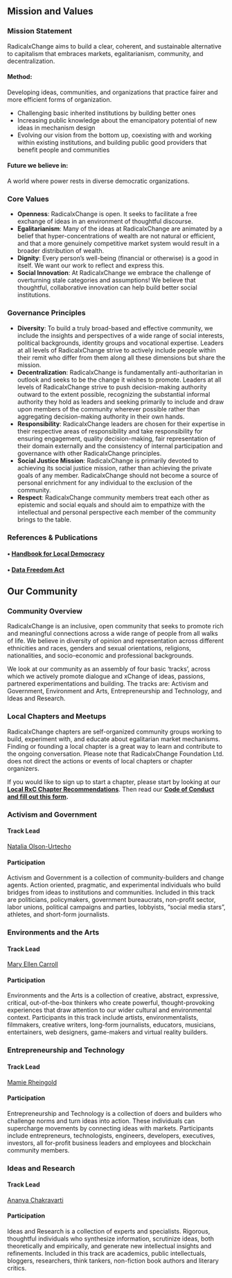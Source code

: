 ## Mission and Values

### Mission Statement

RadicalxChange aims to build a clear, coherent, and sustainable alternative to capitalism that embraces markets, egalitarianism, community, and decentralization.

#### Method:

Developing ideas, communities, and organizations that practice fairer and more efficient forms of organization.

- Challenging basic inherited institutions by building better ones
- Increasing public knowledge about the emancipatory potential of new ideas in mechanism design
- Evolving our vision from the bottom up, coexisting with and working within existing institutions, and building public good providers that benefit people and communities

#### Future we believe in:

A world where power rests in diverse democratic organizations.

### Core Values

 - **Openness**: RadicalxChange is open. It seeks to facilitate a free exchange of ideas in an environment of thoughtful discourse.
 - **Egalitarianism**: Many of the ideas at RadicalxChange are animated by a belief that hyper-concentrations of wealth are not natural or efficient, and that a more genuinely competitive market system would result in a broader distribution of wealth.
 - **Dignity**: Every person’s well-being (financial or otherwise) is a good in itself. We want our work to reflect and express this.
 - **Social Innovation**: At RadicalxChange we embrace the challenge of overturning stale categories and assumptions! We believe that thoughtful, collaborative innovation can help build better social institutions.

### Governance Principles

 - **Diversity**: To build a truly broad-based and effective community, we include the insights and perspectives of a wide range of social interests, political backgrounds, identity groups and vocational expertise. Leaders at all levels of RadicalxChange strive to actively include people within their remit who differ from them along all these dimensions but share the mission.
 - **Decentralization**: RadicalxChange is fundamentally anti-authoritarian in outlook and seeks to be the change it wishes to promote. Leaders at all levels of RadicalxChange strive to push decision-making authority outward to the extent possible, recognizing the substantial informal authority they hold as leaders and seeking primarily to include and draw upon members of the community wherever possible rather than aggregating decision-making authority in their own hands.
 - **Responsibility**: RadicalxChange leaders are chosen for their expertise in their respective areas of responsibility and take responsibility for ensuring engagement, quality decision-making, fair representation of their domain externally and the consistency of internal participation and governance with other RadicalxChange principles.
 - **Social Justice Mission**: RadicalxChange is primarily devoted to achieving its social justice mission, rather than achieving the private goals of any member. RadicalxChange should not become a source of personal enrichment for any individual to the exclusion of the community.
 - **Respect**: RadicalxChange community members treat each other as epistemic and social equals and should aim to empathize with the intellectual and personal perspective each member of the community brings to the table.

### References & Publications

#### • [Handbook for Local Democracy](https://firebasestorage.googleapis.com/v0/b/hoverboard-site-prod.appspot.com/o/assets%2FThe_Handbook_for_Radical_Local_Democracy.pdf?alt=media&token=f2477df1-6394-4e6c-b092-afed3ba8571f)
#### • [Data Freedom Act](https://firebasestorage.googleapis.com/v0/b/hoverboard-site-prod.appspot.com/o/assets%2FData%20Legislation%20Paper%20--%2020191031.pdf?alt=media&token=73243181-072d-4b96-8611-6f895b846210)

## Our Community

### Community Overview


RadicalxChange is an inclusive, open community that seeks to promote rich and meaningful connections across a wide range of people from all walks of life. We believe in diversity of opinion and representation across different ethnicities and races, genders and sexual orientations, religions, nationalities, and socio-economic and professional backgrounds.


We look at our community as an assembly of four basic ‘tracks’, across which we actively promote dialogue and xChange of ideas, passions, partnered experimentations and building.  The tracks are: Activism and Government, Environment and Arts, Entrepreneurship and Technology, and Ideas and Research.

### Local Chapters and Meetups

RadicalxChange chapters are self-organized community groups working to build, experiment with, and educate about egalitarian market mechanisms.  Finding or founding a local chapter is a great way to learn and contribute to the ongoing conversation.  Please note that RadicalxChange Foundation Ltd. does not direct the actions or events of local chapters or chapter organizers.

If you would like to sign up to start a chapter, please start by looking at our **[Local RxC Chapter Recommendations](https://firebasestorage.googleapis.com/v0/b/hoverboard-site-prod.appspot.com/o/assets%2FRXC%20Chapter%20Meetup%20Guidelines%20-%20July%202019.pdf?alt=media&token=a6d2d648-5fd6-462c-8a9d-ef86f15c785f)**. Then read our **[Code of Conduct and fill out this form](https://forms.gle/UQ6FtuC7rEf42cqE9).** 

  
### Activism and Government 

#### Track Lead

[Natalia Olson-Urtecho](https://www.linkedin.com/in/nataliaolsonurtecho/)

#### Participation

Activism and Government is a collection of community-builders and change agents. Action oriented, pragmatic, and experimental individuals who build bridges from ideas to institutions and communities. Included in this track are politicians, policymakers, government bureaucrats, non-profit sector, labor unions, political campaigns and parties, lobbyists, “social media stars”, athletes, and short-form journalists.


### Environments and the Arts

#### Track Lead

[Mary Ellen Carroll](https://www.linkedin.com/in/mary-ellen-carroll-b335b589/)

#### Participation

Environments and the Arts is a collection of creative, abstract, expressive, critical, out-of-the-box thinkers who create powerful, thought-provoking experiences that draw attention to our wider cultural and environmental context.  Participants in this track include artists, environmentalists, filmmakers, creative writers, long-form journalists, educators, musicians, entertainers, web designers, game-makers and virtual reality builders.

### Entrepreneurship and Technology

#### Track Lead

[Mamie Rheingold](https://www.linkedin.com/in/mamie-rheingold-257237121)

#### Participation

Entrepreneurship and Technology is a collection of doers and builders who challenge norms and turn ideas into action. These individuals can supercharge movements by connecting ideas with markets. Participants include entrepreneurs, technologists, engineers, developers, executives, investors, all for-profit business leaders and employees and blockchain community members.

### Ideas and Research

#### Track Lead

[Ananya Chakravarti](https://www.linkedin.com/in/ananya-chakravarti-0b7b76a2/)

#### Participation

Ideas and Research is a collection of experts and specialists. Rigorous, thoughtful individuals who synthesize information, scrutinize ideas, both theoretically and empirically, and generate new intellectual insights and refinements. Included in this track are academics, public intellectuals, bloggers, researchers, think tankers, non-fiction book authors and literary critics.